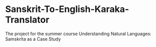 # Sanskrit-To-English-Karaka-Translator
The project for the summer course Understanding Natural Languages: Samskrita as a Case Study
